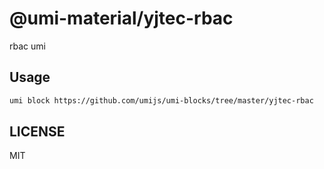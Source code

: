 # @umi-material/yjtec-rbac

rbac umi

## Usage

```sh
umi block https://github.com/umijs/umi-blocks/tree/master/yjtec-rbac
```

## LICENSE

MIT
